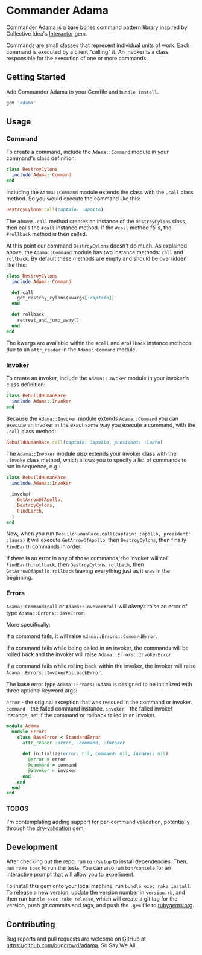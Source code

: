 # Commander Adama

Commander Adama is a bare bones command pattern library inspired by Collective Idea's [Interactor](https://github.com/collectiveidea/interactor) gem.

Commands are small classes that represent individual units of work. Each command is executed by a client "calling" it. An invoker is a class responsible for the execution of one or more commands.

## Getting Started

Add Commander Adama to your Gemfile and `bundle install`.

```ruby
gem 'adama'
```

## Usage

### Command

To create a command, include the `Adama::Command` module in your command's class definition:

```ruby
class DestroyCylons
  include Adama::Command
end
```

Including the `Adama::Command` module extends the class with the `.call` class method. So you would execute the command like this:

```ruby
DestroyCylons.call(captain: :apollo)
```

The above `.call` method creates an instance of the `DestroyCylons` class, then calls the `#call` instance method. If the `#call` method fails, the `#rollback` method is then called.

At this point our command `DestroyCylons` doesn't do much. As explained above, the `Adama::Command` module has two instance methods: `call` and `rollback`. By default these methods are empty and should be overridden like this:

```ruby
class DestroyCylons
  include Adama::Command

  def call
    got_destroy_cylons(kwargs[:captain])
  end

  def rollback
    retreat_and_jump_away()
  end
end
```

The kwargs are available within the `#call` and `#rollback` instance methods due to an `attr_reader` in the `Adama::Command` module.

### Invoker

To create an invoker, include the `Adama::Invoker` module in your invoker's class definition:

```ruby
class RebuildHumanRace
  include Adama::Invoker
end
```

Because the `Adama::Invoker` module extends `Adama::Command` you can execute an invoker in the exact same way you execute a command, with the `.call` class method:

```ruby
RebuildHumanRace.call(captain: :apollo, president: :laura)
```

The `Adama::Invoker` module _also_ extends your invoker class with the `.invoke` class method, which allows you to specify a list of commands to run in sequence, e.g.:

```ruby
class RebuildHumanRace
  include Adama::Invoker

  invoke(
    GetArrowOfApollo,
    DestroyCylons,
    FindEarth,
  )
end
```

Now, when you run `RebuildHumanRace.call(captain: :apollo, president: :laura)` it will execute `GetArrowOfApollo`, then `DestroyCylons`, then finally `FindEarth` commands in order.

If there is an error in any of those commands, the invoker will call `FindEarth.rollback`, then `DestroyCylons.rollback`, then `GetArrowOfApollo.rollback` leaving everything just as it was in the beginning.

### Errors

`Adama::Command#call` or `Adama::Invoker#call` will *always* raise an error of type `Adama::Errors::BaseError`.

More specifically:

If a command fails, it will raise `Adama::Errors::CommandError`.

If a command fails while being called in an invoker, the commands will be rolled back and the invoker will raise `Adama::Errors::InvokerError`.

If a command fails while rolling back within the invoker, the invoker will raise `Adama::Errors::InvokerRollbackError`.

The base error type `Adama::Errors::Adama` is designed to be initialized with three optional keyword args:

`error` - the original exception that was rescued in the command or invoker.
`command` - the failed command instance.
`invoker` - the failed invoker instance, set if the command or rollback failed in an invoker.

```ruby
module Adama
  module Errors
    class BaseError < StandardError
      attr_reader :error, :command, :invoker

      def initialize(error: nil, command: nil, invoker: nil)
        @error = error
        @command = command
        @invoker = invoker
      end
    end
  end
end
```

### TODOS

I'm contemplating adding support for per-command validation, potentially through the [dry-validation](https://github.com/dry-rb/dry-validation) gem,

## Development

After checking out the repo, run `bin/setup` to install dependencies. Then, run `rake spec` to run the tests. You can also run `bin/console` for an interactive prompt that will allow you to experiment.

To install this gem onto your local machine, run `bundle exec rake install`. To release a new version, update the version number in `version.rb`, and then run `bundle exec rake release`, which will create a git tag for the version, push git commits and tags, and push the `.gem` file to [rubygems.org](https://rubygems.org).

## Contributing

Bug reports and pull requests are welcome on GitHub at https://github.com/bugcrowd/adama. So Say We All.
